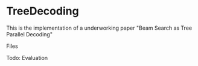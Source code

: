 # TreeDecoding

This is the implementation of a underworking paper "Beam Search as Tree Parallel Decoding"

Files

Todo:
Evaluation
